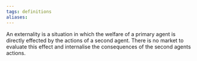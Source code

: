 ```yaml
---
tags: definitions 
aliases:
---
```

An externality is a situation in which the welfare of a primary agent is directly effected by the actions of a second agent. There is no market to evaluate this effect and internalise the consequences of the second agents actions.
